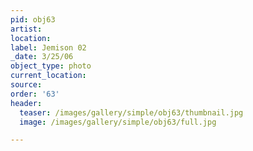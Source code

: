 ```yaml
---
pid: obj63
artist:
location:
label: Jemison 02
_date: 3/25/06
object_type: photo
current_location:
source:
order: '63'
header:
  teaser: /images/gallery/simple/obj63/thumbnail.jpg
  image: /images/gallery/simple/obj63/full.jpg

---
```

